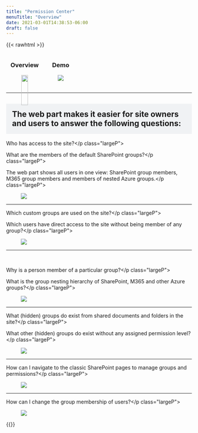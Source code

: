 ```yaml
---
title: "Permission Center"
menuTitle: "Overview"
date: 2021-03-01T14:38:53-06:00
draft: false
---
```

{{< rawhtml >}}
    <!-- first section -->
    <div style="display:flex;">
        <div style="text-align:center;">
            <h3>Overview</h3>
            <figure>
                <a href="/images/Overview.png" data-featherlight="image">
                    <img src="/images/Overview.png" style="width:94%;"/>
                </a>
            </figure>
        </div>
        <div style="text-align:center;">
            <h3>Demo</h3>
            <figure>
                <a href="/images/Overview.gif" data-featherlight="image">
                    <img src="/images/Overview.gif" />
                </a>
            </figure>
        </div>
    </div>
    <hr style="clear:both;">
    <!-- other sections -->
    <div style="max-width:56em">
        <h2 style="background-color:#F0F2F4;padding:1rem;">The web part makes it easier for site owners and users to answer the following questions:</h2>
        <div class="imageTextContainer">
            <div class="imageText">
                <p class="largeP">Who has access to the site?</p class="largeP">
                <p class="largeP">What are the members of the default SharePoint groups?</p class="largeP">
                <p class="largeP">The web part shows all users in one view: SharePoint group members, M365 group members and members of nested Azure groups.</p class="largeP">           </div>
            <figure class="right500">
                <a href="/images/01.png" data-featherlight="image">
                    <img src="/images/01.png" />
                </a>
            </figure>
        </div>
        <hr style="clear:both;">
        <div class="imageTextContainer">
            <div class="imageText">
                <p class="largeP">Which custom groups are used on the site?</p class="largeP">
                <p class="largeP">Which users have direct access to the site without being member of any group?</p class="largeP">
            </div>
            <figure class="right500">
                <a href="/images/01.png" data-featherlight="image">
                    <img src="/images/01.png" />
                </a>
            </figure>
        </div>
        <hr style="clear:both;">    
        <div class="imageTextContainer">
            <div class="imageText">
                <p class="largeP">Why is a person member of a particular group?</p class="largeP">
                <p class="largeP">What is the group nesting hierarchy of SharePoint, M365 and other Azure groups?</p class="largeP">
            </div>
            <figure class="right500">
                <a href="/images/02.png" data-featherlight="image">
                    <img src="/images/02.png" />
                </a>
            </figure>
        </div>
        <hr style="clear:both;">
        <div class="imageTextContainer">
            <div class="imageText">
                <p class="largeP">What (hidden) groups do exist from shared documents and folders in the site?</p class="largeP">
                <p class="largeP">What other (hidden) groups do exist without any assigned permission level?</p class="largeP">
            </div>
            <div style="flex-shrink:0;">
            <figure class="right500">
                <a href="/images/03.png" data-featherlight="image">
                    <img src="/images/03.png" />
                </a>
            </figure>
            </div>
        </div>
        <hr style="clear:both;">
        <div class="imageTextContainer">
            <div class="imageText">
                <p class="largeP">How can I navigate to the classic SharePoint pages to manage groups and permissions?</p class="largeP">
            </div>
            <figure class="right500">
                <a href="/images/04.png" data-featherlight="image">
                    <img src="/images/04.png" />
                </a>
            </figure>
        </div>
        <hr style="clear:both;">
        <div class="imageTextContainer">
            <div class="imageText">
                <p class="largeP">How can I change the group membership of users?</p class="largeP">
            </div>
            <figure class="right500">
                <a href="/images/05.png" data-featherlight="image">
                    <img src="/images/05.png" />
                </a>
            </figure>
        </div>
    </div>
{{</rawhtml >}}
